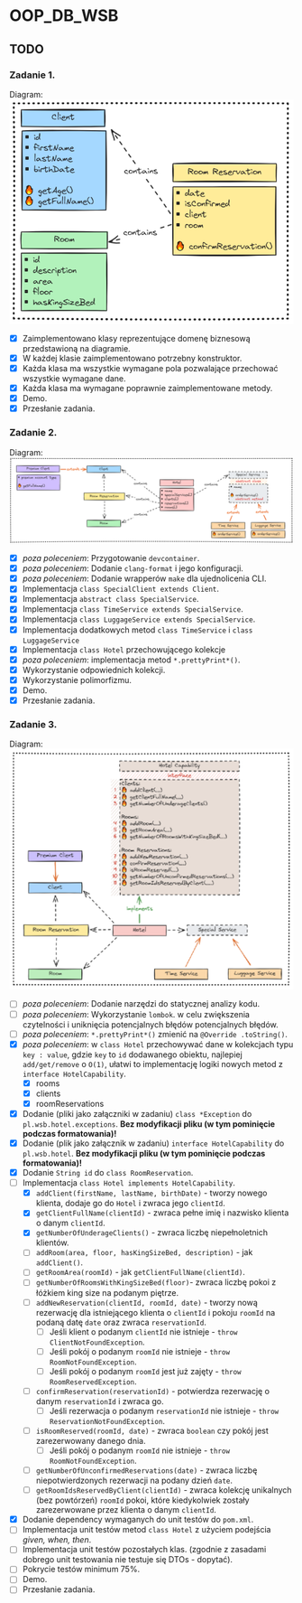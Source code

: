 # OOP_DB_WSB

## TODO

### Zadanie 1.
Diagram:
![Diagram](tasks/task1/diagram-1.png)

- [x] Zaimplementowano klasy reprezentujące domenę biznesową przedstawioną na diagramie.
- [x] W każdej klasie zaimplementowano potrzebny konstruktor.
- [x] Każda klasa ma wszystkie wymagane pola pozwalające przechować wszystkie wymagane dane.
- [x] Każda klasa ma wymagane poprawnie zaimplementowane metody.
- [x] Demo.
- [x] Przesłanie zadania.

### Zadanie 2.
Diagram:
![Diagram](tasks/task2/diagram-2.png)

- [x] *poza poleceniem*: Przygotowanie `devcontainer`.
- [x] *poza poleceniem*: Dodanie `clang-format` i jego konfiguracji.
- [x] *poza poleceniem*: Dodanie wrapperów `make` dla ujednolicenia CLI.
- [x] Implementacja `class SpecialClient extends Client`.
- [x] Implementacja `abstract class SpecialService`.
- [x] Implementacja `class TimeService extends SpecialService`.
- [x] Implementacja `class LuggageService extends SpecialService`.
- [x] Implementacja dodatkowych metod `class TimeService` i `class LuggageService`
- [x] Implementacja `class Hotel` przechowującego kolekcje
- [x] *poza poleceniem*: implementacja metod `*.prettyPrint*()`.
- [x] Wykorzystanie odpowiednich kolekcji.
- [x] Wykorzystanie polimorfizmu.
- [x] Demo.
- [x] Przesłanie zadania.

### Zadanie 3.
Diagram:
![Diagram](tasks/task3/diagram-3.png)

- [ ] *poza poleceniem*: Dodanie narzędzi do statycznej analizy kodu.
- [ ] *poza poleceniem*: Wykorzystanie `lombok`.
  w celu zwiększenia czytelności i uniknięcia potencjalnych błędów potencjalnych błędów.
- [ ] *poza poleceniem*: `*.prettyPrint*()` zmienić na `@Override .toString()`.
- [x] *poza poleceniem*: w `class Hotel` przechowywać dane w kolekcjach typu `key : value`,
  gdzie `key` to `id` dodawanego obiektu, najlepiej `add/get/remove` o `O(1)`,
  ułatwi to implementację logiki nowych metod z `interface HotelCapability`.
  - [x] rooms
  - [x] clients
  - [x] roomReservations
- [x] Dodanie (pliki jako załączniki w zadaniu) `class *Exception` do `pl.wsb.hotel.exceptions`.
  **Bez modyfikacji pliku (w tym pominięcie podczas formatowania)!**
- [x] Dodanie (plik jako załącznik w zadaniu) `interface HotelCapability` do `pl.wsb.hotel`.
  **Bez modyfikacji pliku (w tym pominięcie podczas formatowania)!**
- [x] Dodanie `String id` do `class RoomReservation`.
- [ ] Implementacja `class Hotel implements HotelCapability`.
  - [x] `addClient(firstName, lastName, birthDate)` - tworzy nowego klienta, dodaje go do `Hotel`
    i zwraca jego `clientId`.
  - [x] `getClientFullName(clientId)` - zwraca pełne imię i nazwisko klienta o danym `clientId`.
  - [x] `getNumberOfUnderageClients()` - zwraca liczbę niepełnoletnich klientów.
  - [ ] `addRoom(area, floor, hasKingSizeBed, description)` - jak `addClient()`.
  - [ ] `getRoomArea(roomId)` - jak `getClientFullName(clientId)`.
  - [ ] `getNumberOfRoomsWithKingSizeBed(floor)`-
    zwraca liczbę pokoi z łóżkiem king size na podanym piętrze.
  - [ ] `addNewReservation(clientId, roomId, date)` - tworzy nową rezerwację
    dla istniejącego klienta o `clientId`
    i pokoju `roomId` na podaną datę `date` oraz zwraca `reservationId`.
    - [ ] Jeśli klient o podanym `clientId` nie istnieje - `throw ClientNotFoundException`.
    - [ ] Jeśli pokój o podanym `roomId` nie istnieje - `throw RoomNotFoundException`.
    - [ ] Jeśli pokój o podanym `roomId` jest już zajęty - `throw RoomReservedException`.
  - [ ] `confirmReservation(reservationId)` - potwierdza rezerwację o danym `reservationId`
    i zwraca go.
    - [ ] Jeśli rezerwacja o podanym `reservationId` nie istnieje -
      `throw ReservationNotFoundException`.
  - [ ] `isRoomReserved(roomId, date)` - zwraca `boolean` czy pokój jest zarezerwowany danego dnia.
    - [ ] Jeśli pokój o podanym `roomId` nie istnieje - `throw RoomNotFoundException`.
  - [ ] `getNumberOfUnconfirmedReservations(date)` -
    zwraca liczbę niepotwierdzonych rezerwacji na podany dzień `date`.
  - [ ] `getRoomIdsReservedByClient(clientId)` -
    zwraca kolekcję unikalnych (bez powtórzeń) `roomId` pokoi,
    które kiedykolwiek zostały zarezerwowane przez klienta o danym `clientId`.
- [x] Dodanie dependency wymaganych do unit testów do `pom.xml`.
- [ ] Implementacja unit testów metod `class Hotel` z użyciem podejścia *given, when, then*.
- [ ] Implementacja unit testów pozostałych klas.
  (zgodnie z zasadami dobrego unit testowania nie testuje się DTOs - dopytać).
- [ ] Pokrycie testów minimum 75%.
- [ ] Demo.
- [ ] Przesłanie zadania.
